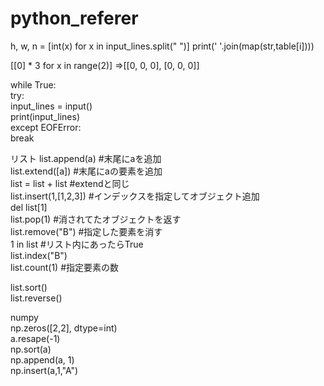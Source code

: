 # python_referer

h, w, n = [int(x) for x in input_lines.split(" ")]
print(' '.join(map(str,table[i])))

[[0] * 3 for x in range(2)] ⇒[[0, 0, 0], [0, 0, 0]]   

while True:   
    try:   
        input_lines = input()   
        print(input_lines)   
    except EOFError:   
        break   

リスト
list.append(a) #末尾にaを追加    
list.extend([a]) #末尾にaの要素を追加   
list = list + list  #extendと同じ    
list.insert(1,[1,2,3]) #インデックスを指定してオブジェクト追加    
del list[1]   
list.pop(1) #消されてたオブジェクトを返す    
list.remove("B") #指定した要素を消す    
1 in list #リスト内にあったらTrue    
list.index("B")    
list.count(1) #指定要素の数     

list.sort()    
list.reverse()    
    
numpy   
np.zeros([2,2], dtype=int)   
a.resape(-1)   
np.sort(a)   
np.append(a, 1)   
np.insert(a,1,"A")   

